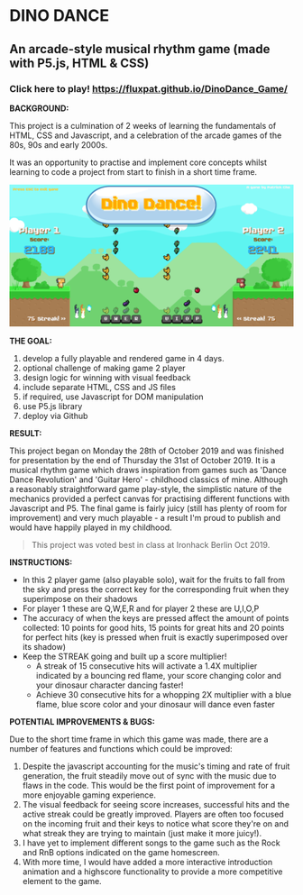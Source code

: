 # DINO DANCE
## An arcade-style musical rhythm game (made with P5.js, HTML & CSS)
### Click here to play! https://fluxpat.github.io/DinoDance_Game/

**BACKGROUND:**

This project is a culmination of 2 weeks of learning the fundamentals of HTML, CSS and Javascript, and a celebration of the arcade games of the 80s, 90s and early 2000s.

It was an opportunity to practise and implement core concepts whilst learning to code a project from start to finish in a short time frame.

![Screenshot of game in action](https://raw.githubusercontent.com/fluxpat/DinoDance_Game/master/Screenshot.png)

**THE GOAL:**

1. develop a fully playable and rendered game in 4 days.
2. optional challenge of making game 2 player
3. design logic for winning with visual feedback
4. include separate HTML, CSS and JS files
5. if required, use Javascript for DOM manipulation
6. use P5.js library
7. deploy via Github

**RESULT:**

This project began on Monday the 28th of October 2019 and was finished for presentation by the end of Thursday the 31st of October 2019.
It is a musical rhythm game which draws inspiration from games such as 'Dance Dance Revolution' and 'Guitar Hero' - childhood classics of mine.
Although a reasonably straightforward game play-style, the simplistic nature of the mechanics provided a perfect canvas for practising different functions with Javascript and P5.
The final game is fairly juicy (still has plenty of room for improvement) and very much playable - a result I'm proud to publish and would have happily played in my childhood.
> This project was voted best in class at Ironhack Berlin Oct 2019.

**INSTRUCTIONS:**

- In this 2 player game (also playable solo), wait for the fruits to fall from the sky and press the correct key for the corresponding fruit when they superimpose on their shadows
- For player 1 these are Q,W,E,R and for player 2 these are U,I,O,P
- The accuracy of when the keys are pressed affect the amount of points collected: 10 points for good hits, 15 points for great hits and 20 points for perfect hits (key is pressed when fruit is exactly superimposed over its shadow)
- Keep the STREAK going and built up a score multiplier! 
  - A streak of 15 consecutive hits will activate a 1.4X multiplier indicated by a bouncing red flame, your score changing color and your dinosaur character dancing faster! 
  - Achieve 30 consecutive hits for a whopping 2X multiplier with a blue flame, blue score color and your dinosaur will dance even faster

**POTENTIAL IMPROVEMENTS & BUGS:**

Due to the short time frame in which this game was made, there are a number of features and functions which could be improved:
1) Despite the javascript accounting for the music's timing and rate of fruit generation, the fruit steadily move out of sync with the music due to flaws in the code. This would be the first point of improvement for a more enjoyable gaming experience.
2) The visual feedback for seeing score increases, successful hits and the active streak could be greatly improved. Players are often too focused on the incoming fruit and their keys to notice what score they're on and what streak they are trying to maintain (just make it more juicy!).
3) I have yet to implement different songs to the game such as the Rock and RnB options indicated on the game homescreen.
4) With more time, I would have added a more interactive introduction animation and a highscore functionality to provide a more competitive element to the game.
